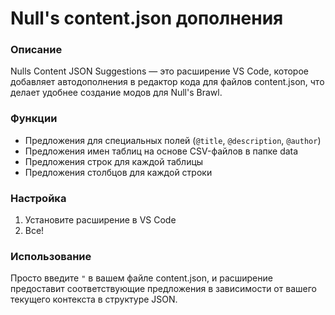 # Null's сontent.json дополнения

### Описание
Nulls Content JSON Suggestions — это расширение VS Code, которое добавляет автодополнения в редактор кода для файлов content.json, что делает удобнее создание модов для Null's Brawl.

### Функции
- Предложения для специальных полей (`@title`, `@description`, `@author`)
- Предложения имен таблиц на основе CSV-файлов в папке data
- Предложения строк для каждой таблицы
- Предложения столбцов для каждой строки

### Настройка
1. Установите расширение в VS Code
2. Все!

### Использование
Просто введите `"` в вашем файле content.json, и расширение предоставит соответствующие предложения в зависимости от вашего текущего контекста в структуре JSON.
